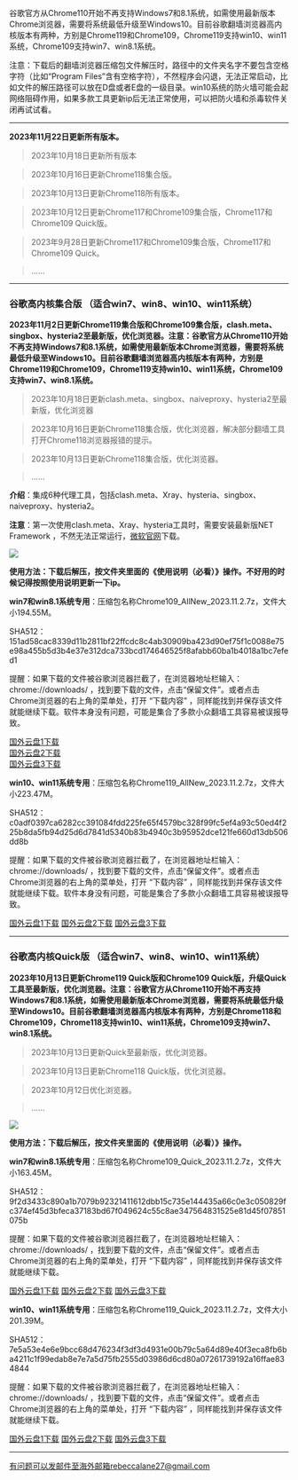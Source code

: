 谷歌官方从Chrome110开始不再支持Windows7和8.1系统，如需使用最新版本Chrome浏览器，需要将系统最低升级至Windows10。目前谷歌翻墙浏览器高内核版本有两种，方别是Chrome119和Chrome109，Chrome119支持win10、win11系统，Chrome109支持win7、win8.1系统。

注意：下载后的翻墙浏览器压缩包文件解压时，路径中的文件夹名字不要包含空格字符（比如“Program Files”含有空格字符），不然程序会闪退，无法正常启动，比如文件的解压路径可以放在D盘或者E盘的一级目录。win10系统的防火墙可能会起网络阻碍作用，如果多款工具更新ip后无法正常使用，可以把防火墙和杀毒软件关闭再试试看。

***

**2023年11月22日更新所有版本。**

> 2023年10月18日更新所有版本

> 2023年10月16日更新Chrome118集合版。

> 2023年10月13日更新Chrome118所有版本。

> 2023年10月12日更新Chrome117和Chrome109集合版，Chrome117和Chrome109 Quick版。

> 2023年9月28日更新Chrome117和Chrome109集合版，Chrome117和Chrome109 Quick。

> ......

***

### 谷歌高内核集合版  （适合win7、win8、win10、win11系统）

**2023年11月2日更新Chrome119集合版和Chrome109集合版，clash.meta、singbox、hysteria2至最新版，优化浏览器。注意：谷歌官方从Chrome110开始不再支持Windows7和8.1系统，如需使用最新版本Chrome浏览器，需要将系统最低升级至Windows10。目前谷歌翻墙浏览器高内核版本有两种，方别是Chrome119和Chrome109，Chrome119支持win10、win11系统，Chrome109支持win7、win8.1系统。**

> 2023年10月18日更新clash.meta、singbox、naiveproxy、hysteria2至最新版，优化浏览器

> 2023年10月16日更新Chrome118集合版，优化浏览器，解决部分翻墙工具打开Chrome118浏览器报错的提示。

> 2023年10月13日更新Chrome118集合版，优化浏览器。

> ......

**介绍**：集成6种代理工具，包括clash.meta、Xray、hysteria、singbox、naiveproxy、hysteria2。

**注意**：第一次使用clash.meta、Xray、hysteria工具时，需要安装最新版NET Framework ，不然无法正常运行，[微软官网](https://dotnet.microsoft.com/zh-cn/download/dotnet-framework/net48)下载。

![](https://fastly.jsdelivr.net/gh/Alvin9999/pac2/softimag/hysteria2.png)

**使用方法：下载后解压，按文件夹里面的《使用说明（必看）》操作。不好用的时候记得按照使用说明更新一下ip。**

**win7和win8.1系统专用**：压缩包名称Chrome109_AllNew_2023.11.2.7z，文件大小194.55M。

SHA512：151ad58cac8339d11b2811bf22ffcdc8c4ab30909ba423d90ef75f1c0088e75e98a455b5d3b4e37e312dca733bcd174646525f8afabb60ba1b4018a1bc7efed1

提醒：如果下载的文件被谷歌浏览器拦截了，在浏览器地址栏输入：chrome://downloads/ ，找到要下载的文件，点击“保留文件”。或者点击Chrome浏览器的右上角的菜单处，打开 “下载内容” ，同样能找到并保存该文件就能继续下载。软件本身没有问题，可能是集合了多款小众翻墙工具容易被误报导致。

[国外云盘1下载](https://d2.freessr2.xyz/Chrome109_AllNew_2023.11.2.7z)  
[国外云盘2下载](https://d.dtku35.xyz/Chrome109_AllNew_2023.11.2.7z)  
[国外云盘3下载](https://free.zhujicn2.net/Chrome109_AllNew_2023.11.2.7z) 

**win10、win11系统专用**：压缩包名称Chrome119_AllNew_2023.11.2.7z，文件大小223.47M。

SHA512：c0adf0397ca6282cc391084fdd225fe65f4579bc328f99fc5ef4a93c50ed4f225b8da5fb94d25d6d7841d5340b83b4940c3b95952dce121fe660d13db506dd8b

提醒：如果下载的文件被谷歌浏览器拦截了，在浏览器地址栏输入：chrome://downloads/ ，找到要下载的文件，点击“保留文件”。或者点击Chrome浏览器的右上角的菜单处，打开 “下载内容” ，同样能找到并保存该文件就能继续下载。软件本身没有问题，可能是集合了多款小众翻墙工具容易被误报导致。

[国外云盘1下载](https://d2.freessr2.xyz/Chrome119_AllNew_2023.11.2.7z) 
[国外云盘2下载](https://d.dtku35.xyz/Chrome119_AllNew_2023.11.2.7z) 
[国外云盘3下载](https://free.zhujicn2.net/Chrome119_AllNew_2023.11.2.7z) 

***


### 谷歌高内核Quick版  （适合win7、win8、win10、win11系统）

**2023年10月13日更新Chrome119 Quick版和Chrome109 Quick版，升级Quick工具至最新版，优化浏览器。注意：谷歌官方从Chrome110开始不再支持Windows7和8.1系统，如需使用最新版本Chrome浏览器，需要将系统最低升级至Windows10。目前谷歌翻墙浏览器高内核版本有两种，方别是Chrome118和Chrome109，Chrome118支持win10、win11系统，Chrome109支持win7、win8.1系统。**

> 2023年10月13日更新Quick至最新版，优化浏览器。

> 2023年10月13日更新Chrome118 Quick版，优化浏览器。

> 2023年10月12日优化浏览器。

> ......

![](https://fastly.jsdelivr.net/gh/Alvin9999/pac2/softimag/quick.png)

**使用方法：下载后解压，按文件夹里面的《使用说明（必看）》操作。**

**win7和win8.1系统专用**：压缩包名称Chrome109_Quick_2023.11.2.7z，文件大小163.45M。

SHA512：9f2d3433c890a1b7079b92321411612dbb15c735e144435a66c0e3c050829fc374ef45d3bfeca37183bd67f049624c55c8ae347564831525e81d45f07851075b

提醒：如果下载的文件被谷歌浏览器拦截了，在浏览器地址栏输入：chrome://downloads/ ，找到要下载的文件，点击“保留文件”。或者点击Chrome浏览器的右上角的菜单处，打开 “下载内容” ，同样能找到并保存该文件就能继续下载。

[国外云盘1下载](https://d2.freessr2.xyz/Chrome109_Quick_2023.11.2.7z) 
[国外云盘2下载](https://d.dtku35.xyz/Chrome109_Quick_2023.11.2.7z) 
[国外云盘3下载](https://free.zhujicn2.net/Chrome109_Quick_2023.11.2.7z) 

**win10、win11系统专用**：压缩包名称Chrome119_Quick_2023.11.2.7z，文件大小201.39M。

SHA512：7e5a53e4e6e9bcc68d476234f3df3d4931e00b79c5a64d89e40f3eca8fb6ba4211c1f99edab8e7e7a5d75fb2555d03986d6cd80a07261739192a16ffae834844

提醒：如果下载的文件被谷歌浏览器拦截了，在浏览器地址栏输入：chrome://downloads/ ，找到要下载的文件，点击“保留文件”。或者点击Chrome浏览器的右上角的菜单处，打开 “下载内容” ，同样能找到并保存该文件就能继续下载。

[国外云盘1下载](https://d2.freessr2.xyz/Chrome119_Quick_2023.11.2.7z) 
[国外云盘2下载](https://d.dtku35.xyz/Chrome119_Quick_2023.11.2.7z) 
[国外云盘3下载](https://free.zhujicn2.net/Chrome119_Quick_2023.11.2.7z) 

***

有问题可以发邮件至海外邮箱rebeccalane27@gmail.com